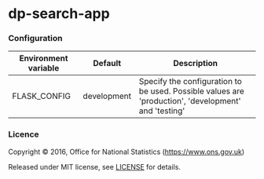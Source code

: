dp-search-app
==================

### Configuration

| Environment variable | Default                 | Description
| -------------------- | ----------------------- | ---------------------------------------------------------------------------------------------------
| FLASK_CONFIG         | development             | Specify the configuration to be used. Possible values are 'production', 'development' and 'testing'


### Licence

Copyright ©‎ 2016, Office for National Statistics (https://www.ons.gov.uk)

Released under MIT license, see [LICENSE](LICENSE.md) for details.
